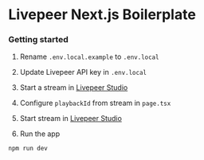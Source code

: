 # Livepeer Next.js Boilerplate

### Getting started

1. Rename `.env.local.example` to `.env.local`

2. Update Livepeer API key in `.env.local`

3. Start a stream in [Livepeer Studio](https://livepeer.studio/)

4. Configure `playbackId` from stream in `page.tsx`

5. Start stream in [Livepeer Studio](https://livepeer.studio/)

6. Run the app

```sh
npm run dev
```